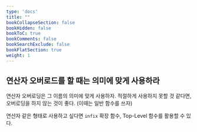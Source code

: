 ```yaml
---
type: 'docs'
title: ""
bookCollapseSection: false
bookHidden: false
bookToC: true
bookComments: false
bookSearchExclude: false
bookFlatSection: true
weight: 1
---
```


## 연산자 오버로드를 할 때는 의미에 맞게 사용하라

연산자 오버로딩은 그 이름의 의미에 맞게 사용하자. 적절하게 사용하지 못할 것 같다면, 오버로딩을 하지 않는 것이 좋다. (이때는 일반 함수를 쓰자)

연산자 같은 형태로 사용하고 싶다면 `infix` 확장 함수, Top-Level 함수를 활용할 수 있다.